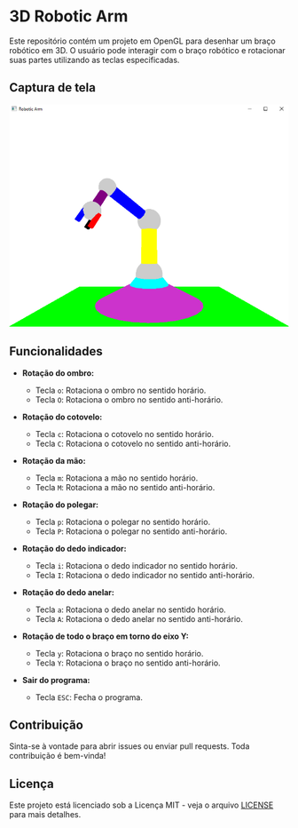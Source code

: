 # 3D Robotic Arm

Este repositório contém um projeto em OpenGL para desenhar um braço robótico em 3D. O usuário pode interagir com o braço robótico e rotacionar suas partes utilizando as teclas especificadas.

## Captura de tela
<div align="center">
  <img src="img/arm.png" alt="3D Robotic Arm" height="400em">
</div>

## Funcionalidades

- **Rotação do ombro:**
  - Tecla `o`: Rotaciona o ombro no sentido horário.
  - Tecla `O`: Rotaciona o ombro no sentido anti-horário.
  
- **Rotação do cotovelo:**
  - Tecla `c`: Rotaciona o cotovelo no sentido horário.
  - Tecla `C`: Rotaciona o cotovelo no sentido anti-horário.
  
- **Rotação da mão:**
  - Tecla `m`: Rotaciona a mão no sentido horário.
  - Tecla `M`: Rotaciona a mão no sentido anti-horário.
  
- **Rotação do polegar:**
  - Tecla `p`: Rotaciona o polegar no sentido horário.
  - Tecla `P`: Rotaciona o polegar no sentido anti-horário.
  
- **Rotação do dedo indicador:**
  - Tecla `i`: Rotaciona o dedo indicador no sentido horário.
  - Tecla `I`: Rotaciona o dedo indicador no sentido anti-horário.
  
- **Rotação do dedo anelar:**
  - Tecla `a`: Rotaciona o dedo anelar no sentido horário.
  - Tecla `A`: Rotaciona o dedo anelar no sentido anti-horário.
  
- **Rotação de todo o braço em torno do eixo Y:**
  - Tecla `y`: Rotaciona o braço no sentido horário.
  - Tecla `Y`: Rotaciona o braço no sentido anti-horário.
  
- **Sair do programa:**
  - Tecla `ESC`: Fecha o programa.

## Contribuição

Sinta-se à vontade para abrir issues ou enviar pull requests. Toda contribuição é bem-vinda!

## Licença

Este projeto está licenciado sob a Licença MIT - veja o arquivo [LICENSE](LICENSE) para mais detalhes.
